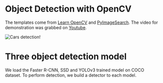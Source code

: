 # Object Detection with OpenCV

The templates come from [Learn OpenCV](https://github.com/spmallick/learnopencv/tree/master/PyTorch-faster-RCNN) and [PyImageSearch](https://www.pyimagesearch.com/2018/11/12/yolo-object-detection-with-opencv/). The video for demonstration was grabbed on [Youtube](https://www.youtube.com/watch?v=eDxUZhTgoto).

![Cars detection!]()

# Three object detection model

We load the Faster R-CNN, SSD and YOLOv3 trained model on COCO dataset. To perform detection, we build a detector to each model.
